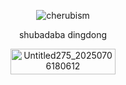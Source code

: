<p align="center"> <img src="https://komarev.com/ghpvc/?username=cherubism&label=𓏵&color=ffbad7&style=flat" alt="cherubism" /> </p>
<p align="center"> shubadaba dingdong
  
<p align="center"> <img width="168" height="41" alt="Untitled275_20250706180612" src="https://github.com/user-attachments/assets/860f2fad-ab6c-4cbd-83ef-a585b632d739" />
